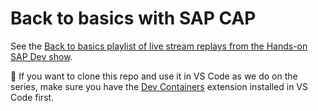 # Back to basics with SAP CAP

See the [Back to basics playlist of live stream replays from the Hands-on SAP Dev show](https://www.youtube.com/playlist?list=PL6RpkC85SLQBHPdfHQ0Ry2TMdsT-muECx).

🚨 If you want to clone this repo and use it in VS Code as we do on the series, make sure you have the [Dev Containers](https://marketplace.visualstudio.com/items?itemName=ms-vscode-remote.remote-containers) extension installed in VS Code first.


